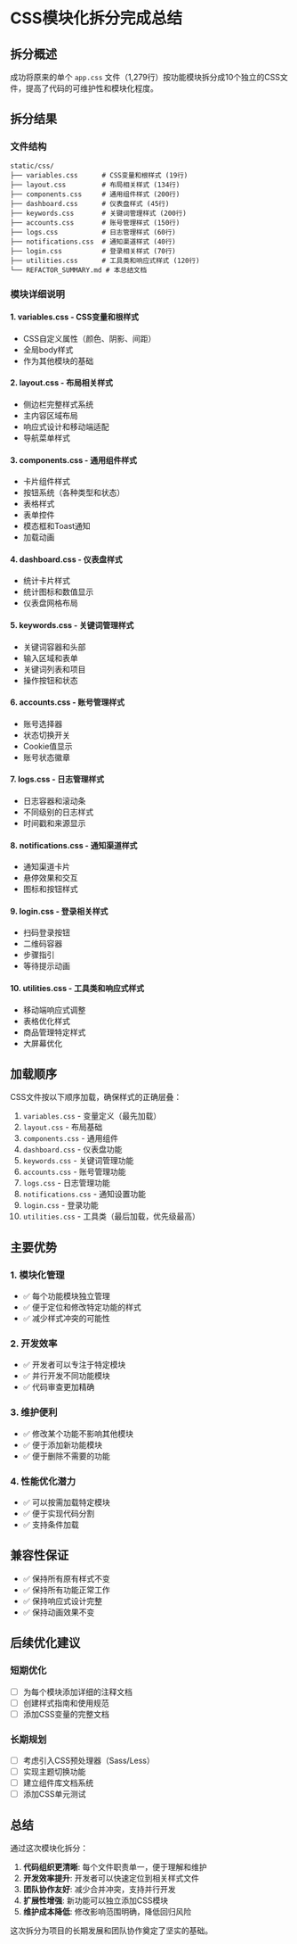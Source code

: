 # CSS模块化拆分完成总结

## 拆分概述

成功将原来的单个 `app.css` 文件（1,279行）按功能模块拆分成10个独立的CSS文件，提高了代码的可维护性和模块化程度。

## 拆分结果

### 文件结构
```
static/css/
├── variables.css      # CSS变量和根样式 (19行)
├── layout.css         # 布局相关样式 (134行)
├── components.css     # 通用组件样式 (200行)
├── dashboard.css      # 仪表盘样式 (45行)
├── keywords.css       # 关键词管理样式 (200行)
├── accounts.css       # 账号管理样式 (150行)
├── logs.css           # 日志管理样式 (60行)
├── notifications.css  # 通知渠道样式 (40行)
├── login.css          # 登录相关样式 (70行)
├── utilities.css      # 工具类和响应式样式 (120行)
└── REFACTOR_SUMMARY.md # 本总结文档
```

### 模块详细说明

#### 1. variables.css - CSS变量和根样式
- CSS自定义属性（颜色、阴影、间距）
- 全局body样式
- 作为其他模块的基础

#### 2. layout.css - 布局相关样式
- 侧边栏完整样式系统
- 主内容区域布局
- 响应式设计和移动端适配
- 导航菜单样式

#### 3. components.css - 通用组件样式
- 卡片组件样式
- 按钮系统（各种类型和状态）
- 表格样式
- 表单控件
- 模态框和Toast通知
- 加载动画

#### 4. dashboard.css - 仪表盘样式
- 统计卡片样式
- 统计图标和数值显示
- 仪表盘网格布局

#### 5. keywords.css - 关键词管理样式
- 关键词容器和头部
- 输入区域和表单
- 关键词列表和项目
- 操作按钮和状态

#### 6. accounts.css - 账号管理样式
- 账号选择器
- 状态切换开关
- Cookie值显示
- 账号状态徽章

#### 7. logs.css - 日志管理样式
- 日志容器和滚动条
- 不同级别的日志样式
- 时间戳和来源显示

#### 8. notifications.css - 通知渠道样式
- 通知渠道卡片
- 悬停效果和交互
- 图标和按钮样式

#### 9. login.css - 登录相关样式
- 扫码登录按钮
- 二维码容器
- 步骤指引
- 等待提示动画

#### 10. utilities.css - 工具类和响应式样式
- 移动端响应式调整
- 表格优化样式
- 商品管理特定样式
- 大屏幕优化

## 加载顺序

CSS文件按以下顺序加载，确保样式的正确层叠：

1. `variables.css` - 变量定义（最先加载）
2. `layout.css` - 布局基础
3. `components.css` - 通用组件
4. `dashboard.css` - 仪表盘功能
5. `keywords.css` - 关键词管理功能
6. `accounts.css` - 账号管理功能
7. `logs.css` - 日志管理功能
8. `notifications.css` - 通知设置功能
9. `login.css` - 登录功能
10. `utilities.css` - 工具类（最后加载，优先级最高）

## 主要优势

### 1. 模块化管理
- ✅ 每个功能模块独立管理
- ✅ 便于定位和修改特定功能的样式
- ✅ 减少样式冲突的可能性

### 2. 开发效率
- ✅ 开发者可以专注于特定模块
- ✅ 并行开发不同功能模块
- ✅ 代码审查更加精确

### 3. 维护便利
- ✅ 修改某个功能不影响其他模块
- ✅ 便于添加新功能模块
- ✅ 便于删除不需要的功能

### 4. 性能优化潜力
- ✅ 可以按需加载特定模块
- ✅ 便于实现代码分割
- ✅ 支持条件加载

## 兼容性保证

- ✅ 保持所有原有样式不变
- ✅ 保持所有功能正常工作
- ✅ 保持响应式设计完整
- ✅ 保持动画效果不变

## 后续优化建议

### 短期优化
- [ ] 为每个模块添加详细的注释文档
- [ ] 创建样式指南和使用规范
- [ ] 添加CSS变量的完整文档

### 长期规划
- [ ] 考虑引入CSS预处理器（Sass/Less）
- [ ] 实现主题切换功能
- [ ] 建立组件库文档系统
- [ ] 添加CSS单元测试

## 总结

通过这次模块化拆分：

1. **代码组织更清晰**: 每个文件职责单一，便于理解和维护
2. **开发效率提升**: 开发者可以快速定位到相关样式文件
3. **团队协作友好**: 减少合并冲突，支持并行开发
4. **扩展性增强**: 新功能可以独立添加CSS模块
5. **维护成本降低**: 修改影响范围明确，降低回归风险

这次拆分为项目的长期发展和团队协作奠定了坚实的基础。

